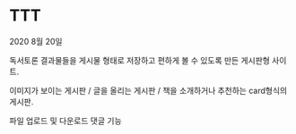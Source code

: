 # TTT
2020 8월 20일

독서토론 결과물들을 게시물 형태로 저장하고 편하게 볼 수 있도록 만든 게시판형 사이트.

이미지가 보이는 게시판 / 글을 올리는 게시판 / 책을 소개하거나 추천하는 card형식의 게시판.

파일 업로드 및 다운로드
댓글 기능